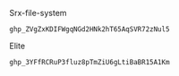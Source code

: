 Srx-file-system
```
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
```

Elite 
```
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

```
